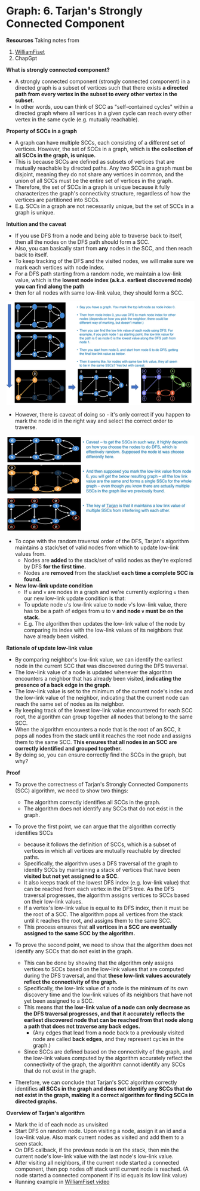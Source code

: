 # Graph: 6. Tarjan's Strongly Connected Component

**Resources**
Taking notes from

1. [WilliamFiset](https://youtu.be/wUgWX0nc4NY)
2. ChapGpt

**What is strongly connected component?**

- A strongly connected component (strongly connected component) in a directed graph is a subset of vertices such that there exists **a directed path from every vertex in the subset to every other vertex in the subset.**
- In other words, uou can think of SCC as "self-contained cycles" within a directed graph where all vertices in a given cycle can reach every other vertex in the same cycle (e.g. mutually reachable).

**Property of SCCs in a graph**

- A graph can have multiple SCCs, each consisting of a different set of vertices. However, the set of SCCs in a graph, which is **the collection of all SCCs in the graph, is unique.**
- This is because SCCs are defined as subsets of vertices that are mutually reachable by directed paths. Any two SCCs in a graph must be disjoint, meaning they do not share any vertices in common, and the union of all SCCs must be the entire set of vertices in the graph.
- Therefore, the set of SCCs in a graph is unique because it fully characterizes the graph's connectivity structure, regardless of how the vertices are partitioned into SCCs.
- E.g. SCCs in a graph are not necessarily unique, but the set of SCCs in a graph is unique.


**Intuition and the caveat**

- If you use DFS from a node and being able to traverse back to itself, then all the nodes on the DFS path should form a SCC.
- Also, you can basically start from **any** nodes in the SCC, and then reach back to itself.
- To keep tracking of the DFS and the visited nodes, we will make sure we mark each vertices with node index.
- For a DFS path starting from a random node, we maintain a low-link value, which is the **lowest node index (a.k.a. earliest discovered node) you can find along the path**
- then for all nodes with same low-link value, they should form a SCC.

![](../srcs/sccs_low_link_example.JPG)

- However, there is caveat of doing so - it's only correct if you happen to mark the node id in the right way and select the correct order to traverse.

![](../srcs/sccs_low_link_example_cont.JPG)

- To cope with the random traversal order of the DFS, Tarjan's algorithm maintains a stack/set of valid nodes from which to update low-link values from.
  - Nodes are **added** to the stack/set of valid nodes as they're explored by DFS **for the first time.**
  - Nodes are **removed** from the stack/set **each time a complete SCC is found.**
- **New low-link update condition**
  - If `u` and `v` are nodes in a graph and we're currently exploring `u` then our new low-link update condition is that:
  - To update node `u`'s low-link value to node `v`'s low-link value, there has to be a path of edges from u to v **and node `v` must be on the stack.**
  - E.g. The algorithm then updates the low-link value of the node by comparing its index with the low-link values of its neighbors that have already been visited.

**Rationale of update low-link value**

- By comparing neighbor's low-link value, we can identify the earliest node in the current SCC that was discovered during the DFS traversal.
- The low-link value of a node is updated whenever the algorithm encounters a neighbor that has already been visited, **indicating the presence of a back edge in the graph**.
- The low-link value is set to the minimum of the current node's index and the low-link value of the neighbor, indicating that the current node can reach the same set of nodes as its neighbor.
- By keeping track of the lowest low-link value encountered for each SCC root, the algorithm can group together all nodes that belong to the same SCC.
- When the algorithm encounters a node that is the root of an SCC, it pops all nodes from the stack until it reaches the root node and assigns them to the same SCC. **This ensures that all nodes in an SCC are correctly identified and grouped together.**
- By doing so, you can ensure correctly find the SCCs in the graph, but why?

**Proof**

- To prove the correctness of Tarjan's Strongly Connected Components (SCC) algorithm, we need to show two things:
  - The algorithm correctly identifies all SCCs in the graph.
  - The algorithm does not identify any SCCs that do not exist in the graph.

- To prove the first point, we can argue that the algorithm correctly identifies SCCs
  - because it follows the definition of SCCs, which is a subset of vertices in which all vertices are mutually reachable by directed paths.
  - Specifically, the algorithm uses a DFS traversal of the graph to identify SCCs by maintaining a stack of vertices that have been **visited but not yet assigned to a SCC**.
  - It also keeps track of the lowest DFS index (e.g. low-link value) that can be reached from each vertex in the DFS tree. As the DFS traversal progresses, the algorithm assigns vertices to SCCs based on their low-link values.
  - If a vertex's low-link value is equal to its DFS index, then it must be the root of a SCC. The algorithm pops all vertices from the stack until it reaches the root, and assigns them to the same SCC.
  - This process ensures that **all vertices in a SCC are eventually assigned to the same SCC by the algorithm.**
- To prove the second point, we need to show that the algorithm does not identify any SCCs that do not exist in the graph.
  - This can be done by showing that the algorithm only assigns vertices to SCCs based on the low-link values that are computed during the DFS traversal, and that **these low-link values accurately reflect the connectivity of the graph.**
  - Specifically, the low-link value of a node is the minimum of its own discovery time and the low-link values of its neighbors that have not yet been assigned to a SCC.
  - This means that **the low-link value of a node can only decrease as the DFS traversal progresses, and that it accurately reflects the earliest discovered node that can be reached from that node along a path that does not traverse any back edges.**
    - (Any edges that lead from a node back to a previously visited node are called **back edges**, and they represent cycles in the graph.)
  - Since SCCs are defined based on the connectivity of the graph, and the low-link values computed by the algorithm accurately reflect the connectivity of the graph, the algorithm cannot identify any SCCs that do not exist in the graph.

- Therefore, we can conclude that Tarjan's SCC algorithm correctly identifies **all SCCs in the graph and does not identify any SCCs that do not exist in the graph, making it a correct algorithm for finding SCCs in directed graphs.**

**Overview of Tarjan's algorithm**

- Mark the id of each node as unvisited
- Start DFS on random node. Upon visiting a node, assign it an id and a low-link value. Also mark current nodes as visited and add them to a seen stack.
- On DFS callback, if the previous node is on the stack, then min the current node's low-link value with the last node's low-link value.
- After visiting all neighbors, if the current node started a connected component,  then pop nodes off stack until current node is reached. (A node started a connected component if its id equals its low link value)
- Running example in [WilliamFiset video](https://youtu.be/wUgWX0nc4NY?t=442)